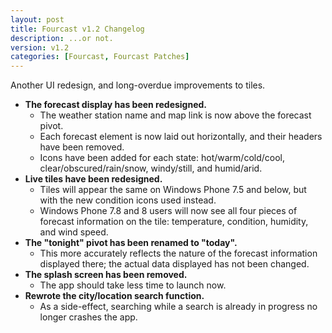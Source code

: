```yaml
---
layout: post
title: Fourcast v1.2 Changelog
description: ...or not.
version: v1.2
categories: [Fourcast, Fourcast Patches]
---
```


Another UI redesign, and long-overdue improvements to tiles.

* **The forecast display has been redesigned.**
	* The weather station name and map link is now above the forecast pivot.
	* Each forecast element is now laid out horizontally, and their headers have been removed.
	* Icons have been added for each state: hot/warm/cold/cool, clear/obscured/rain/snow, windy/still, and humid/arid.
* **Live tiles have been redesigned.**
	* Tiles will appear the same on Windows Phone 7.5 and below, but with the new condition icons used instead.
	* Windows Phone 7.8 and 8 users will now see all four pieces of forecast information on the tile: temperature, condition, humidity, and wind speed.
* **The "tonight" pivot has been renamed to "today".**
	* This more accurately reflects the nature of the forecast information displayed there; the actual data displayed has not been changed.
* **The splash screen has been removed.**
	* The app should take less time to launch now.
* **Rewrote the city/location search function.**
	* As a side-effect, searching while a search is already in progress no longer crashes the app.